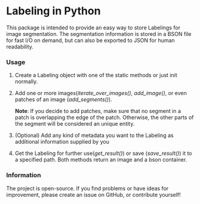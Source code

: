 # Labeling in Python

This package is intended to provide an easy way to store Labelings for image segmentation.
The segmentation information is stored in a BSON file for fast I/O on demand, but can also be exported to JSON for human readability.

### Usage
1. Create a Labeling object with one of the static methods or just init normally.
2. Add one or more images(*iterate_over_images()*, *add_image()*, or even patches of an image (*add_segments()*). 
   
   **Note**: If you decide to add patches, make sure that no segment in a patch is overlapping the edge of the patch. 
   Otherwise, the other parts of the segment will be considered an unique entity.
   
3. (Optional) Add any kind of metadata you want to the Labeling as additional information supplied by you
4. Get the Labeling for further use(*get_result()*) or save (*save_result()*) it to a specified path. 
   Both methods return an image and a bson container.

### Information
The project is open-source. If you find problems or have ideas for improvement, please create an issue on GitHub, or contribute yourself!